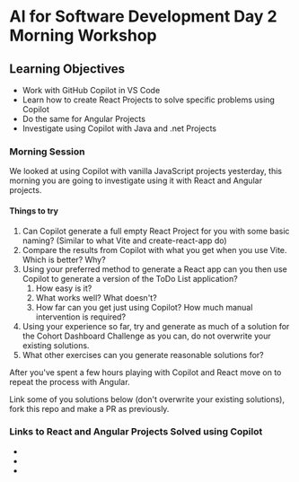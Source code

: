 # AI for Software Development Day 2 Morning Workshop

## Learning Objectives

- Work with GitHub Copilot in VS Code
- Learn how to create React Projects to solve specific problems using Copilot
- Do the same for Angular Projects
- Investigate using Copilot with Java and .net Projects

### Morning Session

We looked at using Copilot with vanilla JavaScript projects yesterday, this morning you are going to investigate using it with React and Angular projects.

#### Things to try

1. Can Copilot generate a full empty React Project for you with some basic naming? (Similar to what Vite and create-react-app do)
2. Compare the results from Copilot with what you get when you use Vite. Which is better? Why?
3. Using your preferred method to generate a React app can you then use Copilot to generate a version of the ToDo List application?
   1. How easy is it?
   2. What works well? What doesn't?
   3. How far can you get just using Copilot? How much manual intervention is required?
4. Using your experience so far, try and generate as much of a solution for the Cohort Dashboard Challenge as you can, do not overwrite your existing solutions.
5. What other exercises can you generate reasonable solutions for?

After you've spent a few hours playing with Copilot and React move on to repeat the process with Angular.

Link some of you solutions below (don't overwrite your existing solutions), fork this repo and make a PR as previously.

### Links to React and Angular Projects Solved using Copilot

-
-
-
